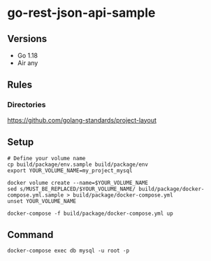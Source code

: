# go-rest-json-api-sample
## Versions
- Go 1.18
- Air any

## Rules
### Directories
https://github.com/golang-standards/project-layout

## Setup
```
# Define your volume name
cp build/package/env.sample build/package/env
export YOUR_VOLUME_NAME=my_project_mysql

docker volume create --name=$YOUR_VOLUME_NAME
sed s/MUST_BE_REPLACED/$YOUR_VOLUME_NAME/ build/package/docker-compose.yml.sample > build/package/docker-compose.yml
unset YOUR_VOLUME_NAME

docker-compose -f build/package/docker-compose.yml up
```

## Command
```
docker-compose exec db mysql -u root -p
```
